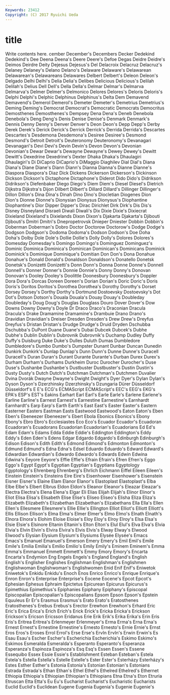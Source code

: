 ```yaml
---
Keywords: 23412 
Copyright: (C) 2017 Ryuichi Ueda
---
```


# title

Write contents here.
cember December's
Decembers Decker Dedekind Dedekind's Dee Deena Deena's Deere Deere's Defoe
Degas Deidre Deidre's Deimos Deirdre Deity Dejesus Dejesus's Del Delacroix
Delacruz Delacruz's Delaney Delaney's Delano Delano's Delaware Delaware's Delawarean Delawarean's
Delawareans Delawares Delbert Delbert's Deleon Deleon's Delgado Delhi Delhi's Delia
Delia's Delibes Delicious Delicious's Delilah Delilah's Delius Dell Dell's Della
Della's Delmar Delmar's Delmarva Delmarva's Delmer Delmer's Delmonico Delores Delores's
Deloris Deloris's Delphi Delphi's Delphic Delphinus Delphinus's Delta Dem Demavend
Demavend's Demerol Demerol's Demeter Demeter's Demetrius Demetrius's Deming Deming's Democrat
Democrat's Democratic Democrats Democritus Demosthenes Demosthenes's Dempsey Dena Dena's Deneb
Denebola Denebola's Deng Deng's Denis Denise Denise's Denmark Denmark's Dennis
Denny Denny's Denver Denver's Deon Deon's Depp Depp's Derby Derek
Derek's Derick Derick's Derrick Derrick's Derrida Derrida's Descartes Descartes's Desdemona
Desdemona's Desiree Desiree's Desmond Desmond's Detroit Detroit's Deuteronomy Deuteronomy's Devanagari
Devanagari's Devi Devi's Devin Devin's Devon Devon's Devonian Devonian's Dewar
Dewar's Dewayne Dewayne's Dewey Dewey's Dewitt Dewitt's Dexedrine Dexedrine's Dexter
Dhaka Dhaka's Dhaulagiri Dhaulagiri's Di DiCaprio DiCaprio's DiMaggio Diaghilev Dial
Dial's Diana Diana's Diane Diane's Diann Diann's Dianna Dianna's Dianne
Dianne's Diaspora Diaspora's Diaz Dick Dickens Dickerson Dickerson's Dickinson Dickson
Dickson's Dictaphone Dictaphone's Diderot Dido Dido's Didrikson Didrikson's Diefenbaker Diego
Diego's Diem Diem's Diesel Diesel's Dietrich Dijkstra Dijkstra's Dijon Dilbert
Dilbert's Dillard Dillard's Dillinger Dillinger's Dillon Dillon's Dina Dina's Dinah
Dino Dino's Diocletian Diogenes Dion Dion's Dionne Dionne's Dionysian Dionysus
Dionysus's Diophantine Diophantine's Dior Dipper Dipper's Dirac Dirichlet Dirk Dirk's
Dis Dis's Disney Disneyland Disraeli Diwali Diwali's Dix Dixie Dixie's
Dixiecrat Dixieland Dixieland's Dixielands Dixon Dixon's Djakarta Djakarta's Djibouti Djibouti's
Dmitri Dmitri's Dnepropetrovsk Dnieper Dniester Dobbin Dobbin's Doberman Doberman's Dobro
Doctor Doctorow Doctorow's Dodge Dodge's Dodgson Dodgson's Dodoma Dodoma's Dodson
Dodson's Doe Doha Doha's Dolby Dole Dole's Dollie Dollie's Dolly
Dolly's Dolores Dolores's Domesday Domesday's Domingo Domingo's Dominguez Dominguez's Dominic
Dominica Dominica's Dominican Dominican's Dominicans Dominick Dominick's Dominique Dominique's Domitian
Don Don's Dona Donahue Donahue's Donald Donald's Donaldson Donaldson's Donatello
Donetsk Donetsk's Donizetti Donizetti's Donn Donn's Donna Donne Donne's Donnell
Donnell's Donner Donner's Donnie Donnie's Donny Donny's Donovan Donovan's Dooley
Dooley's Doolittle Doonesbury Doonesbury's Doppler Dora Dora's Dorcas Doreen Doreen's
Dorian Dorian's Doric Doric's Doris Doris's Doritos Doritos's Dorothea Dorothea's
Dorothy Dorothy's Dorset Dorsey Dorsey's Dorthy Dorthy's Dortmund Dostoevsky Dostoevsky's
Dot Dot's Dotson Dotson's Douala Douala's Douay Douay's Doubleday Doubleday's
Doug Doug's Douglas Douglass Douro Dover Dover's Dow Downs Downy
Downy's Doyle Dr Draco Draco's Draconian Dracula Dracula's Drake Dramamine
Dramamine's Drambuie Drano Drano's Dravidian Dravidian's Dreiser Dresden Dresden's Drew
Drew's Dreyfus Dreyfus's Dristan Dristan's Drudge Drudge's Druid Dryden Dschubba
Dschubba's DuPont Duane Duane's Dubai Dubcek Dubcek's Dubhe Dubhe's Dublin
Dublin's Dubrovnik Dubrovnik's Duchamp Dudley Duffy Duffy's Duisburg Duke Duke's
Dulles Duluth Dumas Dumbledore Dumbledore's Dumbo Dumbo's Dumpster Dunant Dunbar
Duncan Dunedin Dunkirk Dunkirk's Dunlap Dunlap's Dunn Dunn's Dunne Dunne's
Duracell Duracell's Duran Duran's Durant Durante Durante's Durban Durex Durex's
Durham Durham's Durhams Durkheim Duroc Durocher Durocher's Duse Duse's Dushanbe
Dushanbe's Dustbuster Dustbuster's Dustin Dustin's Dusty Dusty's Dutch Dutch's Dutchman
Dutchman's Dutchmen Duvalier Dvina Dvorák Dwayne Dwayne's Dwight Dwight's Dyer
Dyer's Dylan Dylan's Dyson Dyson's Dzerzhinsky Dzerzhinsky's Dzungaria Dürer Düsseldorf
Düsseldorf's E E's ECG's ECMAScript ECMAScript's EEC's EEG's EKG's EPA's
ESP's EST's Eakins Earhart Earl Earl's Earle Earle's Earlene Earlene's
Earline Earline's Earnest Earnest's Earnestine Earnestine's Earnhardt Earnhardt's Earp Earp's
Earth Earth's East East's Easter Easter's Eastern Easterner Easters Eastman
Easts Eastwood Eastwood's Eaton Eaton's Eben Eben's Ebeneezer Ebeneezer's Ebert
Ebola Ebonics Ebonics's Ebony Ebony's Ebro Ebro's Ecclesiastes Eco Eco's
Ecuador Ecuador's Ecuadoran Ecuadoran's Ecuadorans Ecuadorian Ecuadorian's Ecuadorians Ed Ed's
Edam Edam's Edams Edda Eddie Eddie's Eddington Eddington's Eddy Eddy's
Eden Eden's Edens Edgar Edgardo Edgardo's Edinburgh Edinburgh's Edison Edison's
Edith Edith's Edmond Edmond's Edmonton Edmonton's Edmund Edmund's Edna Edna's
Edsel Eduardo Eduardo's Edward Edward's Edwardian Edwardian's Edwardo Edwardo's Edwards
Edwin Edwina Edwina's Eeyore Eeyore's Effie Effie's Efrain Efrain's Efren
Efren's Eggo Eggo's Egypt Egypt's Egyptian Egyptian's Egyptians Egyptology Egyptology's
Ehrenberg Ehrenberg's Ehrlich Eichmann Eiffel Eileen Eileen's Einstein Einstein's Einsteins
Eire Eire's Eisenhower Eisenhower's Eisenstein Eisner Eisner's Elaine Elam Elanor
Elanor's Elastoplast Elastoplast's Elba Elbe Elbe's Elbert Elbrus Eldon Eldon's
Eleanor Eleanor's Eleazar Eleazar's Electra Electra's Elena Elena's Elgar Eli
Elias Elijah Elijah's Elinor Elinor's Eliot Elisa Elisa's Elisabeth Elise
Elise's Eliseo Eliseo's Elisha Eliza Eliza's Elizabeth Elizabeth's Elizabethan Elizabethan's
Elizabethans Ella Ella's Ellen Ellen's Ellesmere Ellesmere's Ellie Ellie's Ellington
Elliot Elliot's Elliott Elliott's Ellis Ellison Ellison's Elma Elma's Elmer
Elmer's Elmo Elmo's Elnath Elnath's Elnora Elnora's Elohim Eloise Eloise's
Eloy Eloy's Elroy Elroy's Elsa Elsa's Elsie Elsie's Elsinore Eltanin
Eltanin's Elton Elton's Elul Elul's Elva Elva's Elvia Elvia's Elvin
Elvin's Elvira Elvira's Elvis Elvis's Elway Elway's Elwood Elwood's Elysian
Elysium Elysium's Elysiums Elysée Elysée's Emacs Emacs's Emanuel Emanuel's Emerson
Emery Emery's Emil Emil's Emile Emile's Emilia Emilia's Emilio Emilio's
Emily Emily's Eminem Eminem's Emma Emma's Emmanuel Emmett Emmett's Emmy
Emory Emory's Encarta Encarta's Endymion Eng Engels Engels's England England's
English English's Englisher Englishes Englishman Englishman's Englishmen Englishwoman Englishwoman's Englishwomen
Enid Enif Enif's Eniwetok Eniwetok's Enkidu Enkidu's Enoch Enos Enrico
Enrico's Enrique Enrique's Enron Enron's Enterprise Enterprise's Eocene Eocene's Epcot
Epcot's Ephesian Ephesus Ephraim Epictetus Epicurean Epicurus Epicurus's Epimethius Epimethius's
Epiphanies Epiphany Epiphany's Episcopal Episcopalian Episcopalian's Episcopalians Epsom Epson Epson's
Epstein Equuleus Er Er's Erasmus Erasmus's Erato Erato's Eratosthenes Eratosthenes's
Erebus Erebus's Erector Erewhon Erewhon's Erhard Eric Eric's Erica Erica's
Erich Erich's Erick Erick's Ericka Ericka's Erickson Erickson's Ericson Ericsson
Eridanus Erie Erik Erik's Erika Erika's Erin Eris Eris's Eritrea
Eritrea's Erlenmeyer Erlenmeyer's Erma Erma's Erna Erna's Ernest Ernest's Ernestine
Ernestine's Ernesto Ernesto's Ernie Ernie's Ernst Eros Eros's Eroses Errol
Errol's Erse Erse's ErvIn ErvIn's Erwin Erwin's Es Esau Esau's
Escher Escher's Escherichia Escherichia's Eskimo Eskimo's Eskimos Esmeralda Esmeralda's Esperanto
Esperanto's Esperanza Esperanza's Espinoza Espinoza's Esq Esq's Essen Essen's Essene
Essequibo Essex Essie Essie's Establishment Esteban Esteban's Estela Estela's Estella
Estella's Estelle Estelle's Ester Ester's Esterházy Esterházy's Estes Esther Esther's
Estonia Estonia's Estonian Estonian's Estonians Estrada Estrada's Ethan Ethan's Ethel
Ethel's Ethelred Ethelred's Ethernet Ethiopia Ethiopia's Ethiopian Ethiopian's Ethiopians Etna
Etna's Eton Etruria Etruscan Etta Etta's Eu Eu's Eucharist Eucharist's
Eucharistic Eucharists Euclid Euclid's Euclidean Eugene Eugenia Eugenia's Eugenie Eugenie's
